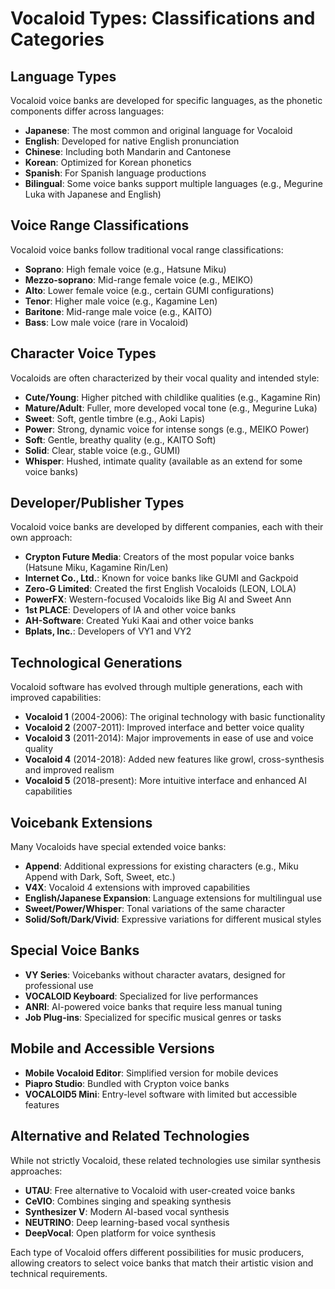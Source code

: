 # Vocaloid Types: Classifications and Categories

## Language Types

Vocaloid voice banks are developed for specific languages, as the phonetic components differ across languages:

- **Japanese**: The most common and original language for Vocaloid
- **English**: Developed for native English pronunciation
- **Chinese**: Including both Mandarin and Cantonese
- **Korean**: Optimized for Korean phonetics
- **Spanish**: For Spanish language productions
- **Bilingual**: Some voice banks support multiple languages (e.g., Megurine Luka with Japanese and English)

## Voice Range Classifications

Vocaloid voice banks follow traditional vocal range classifications:

- **Soprano**: High female voice (e.g., Hatsune Miku)
- **Mezzo-soprano**: Mid-range female voice (e.g., MEIKO)
- **Alto**: Lower female voice (e.g., certain GUMI configurations)
- **Tenor**: Higher male voice (e.g., Kagamine Len)
- **Baritone**: Mid-range male voice (e.g., KAITO)
- **Bass**: Low male voice (rare in Vocaloid)

## Character Voice Types

Vocaloids are often characterized by their vocal quality and intended style:

- **Cute/Young**: Higher pitched with childlike qualities (e.g., Kagamine Rin)
- **Mature/Adult**: Fuller, more developed vocal tone (e.g., Megurine Luka)
- **Sweet**: Soft, gentle timbre (e.g., Aoki Lapis)
- **Power**: Strong, dynamic voice for intense songs (e.g., MEIKO Power)
- **Soft**: Gentle, breathy quality (e.g., KAITO Soft)
- **Solid**: Clear, stable voice (e.g., GUMI)
- **Whisper**: Hushed, intimate quality (available as an extend for some voice banks)

## Developer/Publisher Types

Vocaloid voice banks are developed by different companies, each with their own approach:

- **Crypton Future Media**: Creators of the most popular voice banks (Hatsune Miku, Kagamine Rin/Len)
- **Internet Co., Ltd.**: Known for voice banks like GUMI and Gackpoid
- **Zero-G Limited**: Created the first English Vocaloids (LEON, LOLA)
- **PowerFX**: Western-focused Vocaloids like Big Al and Sweet Ann
- **1st PLACE**: Developers of IA and other voice banks
- **AH-Software**: Created Yuki Kaai and other voice banks
- **Bplats, Inc.**: Developers of VY1 and VY2

## Technological Generations

Vocaloid software has evolved through multiple generations, each with improved capabilities:

- **Vocaloid 1** (2004-2006): The original technology with basic functionality
- **Vocaloid 2** (2007-2011): Improved interface and better voice quality
- **Vocaloid 3** (2011-2014): Major improvements in ease of use and voice quality
- **Vocaloid 4** (2014-2018): Added new features like growl, cross-synthesis and improved realism
- **Vocaloid 5** (2018-present): More intuitive interface and enhanced AI capabilities

## Voicebank Extensions

Many Vocaloids have special extended voice banks:

- **Append**: Additional expressions for existing characters (e.g., Miku Append with Dark, Soft, Sweet, etc.)
- **V4X**: Vocaloid 4 extensions with improved capabilities
- **English/Japanese Expansion**: Language extensions for multilingual use
- **Sweet/Power/Whisper**: Tonal variations of the same character
- **Solid/Soft/Dark/Vivid**: Expressive variations for different musical styles

## Special Voice Banks

- **VY Series**: Voicebanks without character avatars, designed for professional use
- **VOCALOID Keyboard**: Specialized for live performances
- **ANRI**: AI-powered voice banks that require less manual tuning
- **Job Plug-ins**: Specialized for specific musical genres or tasks

## Mobile and Accessible Versions

- **Mobile Vocaloid Editor**: Simplified version for mobile devices
- **Piapro Studio**: Bundled with Crypton voice banks
- **VOCALOID5 Mini**: Entry-level software with limited but accessible features

## Alternative and Related Technologies

While not strictly Vocaloid, these related technologies use similar synthesis approaches:

- **UTAU**: Free alternative to Vocaloid with user-created voice banks
- **CeVIO**: Combines singing and speaking synthesis
- **Synthesizer V**: Modern AI-based vocal synthesis
- **NEUTRINO**: Deep learning-based vocal synthesis
- **DeepVocal**: Open platform for voice synthesis

Each type of Vocaloid offers different possibilities for music producers, allowing creators to select voice banks that match their artistic vision and technical requirements.
